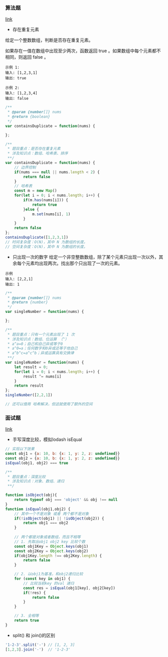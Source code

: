### 算法题
[link](https://leetcode-cn.com/leetbook/read/top-interview-questions-easy/x248f5/)

- 存在重复元素

给定一个整数数组，判断是否存在重复元素。

如果存在一值在数组中出现至少两次，函数返回 true 。如果数组中每个元素都不相同，则返回 false 。

```
示例 1:
输入: [1,2,3,1]
输出: true

示例 2:
输入: [1,2,3,4]
输出: false
```

```javascript
/**
 * @param {number[]} nums
 * @return {boolean}
 */
var containsDuplicate = function(nums) {

};
```

```javascript
/**
 * 题目重点：是否存在重复元素
 * 涉及知识点：数组、哈希表、排序
 **/
var containsDuplicate = function(nums) {
    // 边界控制
    if(nums === null || nums.length < 2) {
        return false
    }
    // 哈希表
    const m = new Map()
    for(let i = 0; i < nums.length; i++) {
        if(m.has(nums[i])) {
            return true
        }else {
            m.set(nums[i], 1)
        }
    }
    return false
};
containsDuplicate([1,2,3,1])
// 时间复杂度：O(N)，其中 N 为数组的长度。
// 空间复杂度：O(N)，其中 N 为数组的长度。
```

- 只出现一次的数字
给定一个非空整数数组，除了某个元素只出现一次以外，其余每个元素均出现两次。找出那个只出现了一次的元素。

```
示例
输入: [2,2,1]
输出: 1
```

```javascript
/**
 * @param {number[]} nums
 * @return {number}
 */
var singleNumber = function(nums) {

};
```

```javascript
/**
 * 题目重点：只有一个元素出现了 1 次
 * 涉及知识点：数组、位运算 （^）
 * a^a=0；自己和自己异或等于0
 * a^0=a；任何数字和0异或还等于他自己
 * a^b^c=a^c^b；异或运算具有交换律
 **/
var singleNumber = function(nums) {
    let result = 0;
    for(let i = 0; i < nums.length; i++) {
        result ^= nums[i]
    }
    return result
};
singleNumber([2,2,1])

// 还可以借用 哈希解决，但这就使用了额外的空间
```


### 面试题
[link](https://github.com/luozyiii/front-end-interview/blob/main/07-%E7%9C%9F%E9%A2%98.md)

- 手写深度比较，模拟lodash isEqual

```javascript
// 实现以下效果
const obj1 = {a: 10, b: {x: 1, y: 2, z: undefined}}
const obj2 = {a: 10, b: {x: 1, y: 2, z: undefined}}
isEqual(obj1, obj2) === true
```

```javascript
/**
 * 题目重点：深度比较
 * 涉及知识点：对象、数组、递归
 **/

function isObject(obj){
    return typeof obj === 'object' && obj !== null
}
function isEqual(obj1,obj2) {
    // 其中一个不是对象 或者 两个都不是对象
    if(!isObject(obj1) || !isObject(obj2)) {
        return obj1 === obj2
    }
    
    // 两个都是对象或者数组，而且不相等
    // 1. 先取出obj1 obj2 key 比较个数
    const obj1Key = Object.keys(obj1)
    const obj2Key = Object.keys(obj2)
    if(obj1Key.length !== obj2Key.length) {
        return false
    }

    // 2. 以obj1为基准，和obj2递归比较
    for (const key in obj1) {
        // 比较当前key 的val 递归
        const res = isEqual(obj1[key], obj2[key])
        if(!res) {
            return false
        }
    }

    // 3. 全相等
    return true
}
```

- split() 和 join()的区别
```javascript
'1-2-3'.split('-') // [1, 2, 3]
[1,2,3].join('-')  // '1-2-3'
```